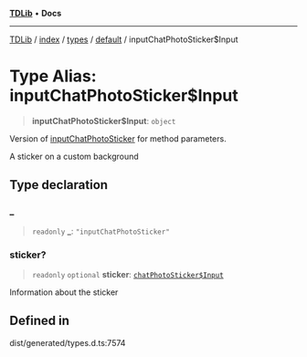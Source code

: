 [**TDLib**](../../../../../../README.md) • **Docs**

***

[TDLib](../../../../../../modules.md) / [index](../../../../../README.md) / [types](../../../README.md) / [default](../README.md) / inputChatPhotoSticker$Input

# Type Alias: inputChatPhotoSticker$Input

> **inputChatPhotoSticker$Input**: `object`

Version of [inputChatPhotoSticker](inputChatPhotoSticker.md) for method parameters.

A sticker on a custom background

## Type declaration

### \_

> `readonly` **\_**: `"inputChatPhotoSticker"`

### sticker?

> `readonly` `optional` **sticker**: [`chatPhotoSticker$Input`](chatPhotoSticker$Input-1.md)

Information about the sticker

## Defined in

dist/generated/types.d.ts:7574
